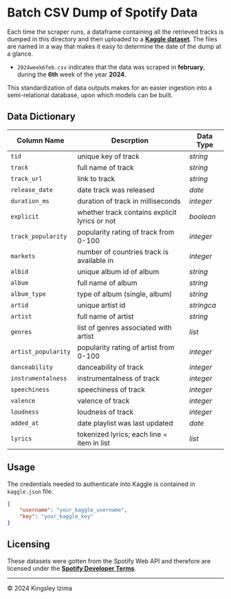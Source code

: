 # Batch CSV Dump of Spotify Data

Each time the scraper runs, a dataframe containing all the retrieved tracks is dumped in this directory and then uploaded to a **[Kaggle dataset](https://www.kaggle.com/datasets/kemdudebobo/nigerian-spotify-music)**. The files are named in a way that makes it easy to determine the date of the dump at a glance.

+ `2024week6feb.csv` indicates that the data was scraped in **february**, during the **6th** week of the year **2024**.

This standardization of data outputs makes for an easier ingestion into a semi-relational database, upon which models can be built.

## Data Dictionary

| **Column Name** | **Descrption** | **Data Type** |
|------------|-----------|--------------|
| `tid` | unique key of track | *string* |
| `track` | full name of track | *string* |
| `track_url` | link to track | *string* |
| `release_date` | date track was released | *date* |
| `duration_ms` | duration of track in milliseconds | *integer* |
| `explicit` | whether track contains explicit lyrics or not | *boolean* |
| `track_popularity` | popularity rating of track from 0-100 | *integer* |
| `markets` | number of countries track is available in | *integer* |
| `albid` | unique album id of album | *string* |
| `album` | full name of album | *string* |
| `album_type` | type of album (single, album) | *string* |
| `artid` | unique artist id | *stringca* |
| `artist` | full name of artist | *string* |
| `genres` | list of genres associated with artist | *list* |
| `artist_popularity` | popularity rating of artist from 0-100 | *integer* |
| `danceability` | danceability of track| *integer* |
| `instrumentalness` | instrumentalness of track | *integer* |
| `speechiness` | speechiness of track | *integer* |
| `valence` | valence of track | *integer* |
| `loudness` | loudness of track | *integer* |
| `added_at` | date playlist was last updated | *date* |
| `lyrics` | tokenized lyrics; each line = item in list | *list* |

## Usage

The credentials needed to authenticate into Kaggle is contained in `kaggle.json` file.
```json
{
    "username": "your_kaggle_username",
    "key": "your_kaggle_key"
}
```

## Licensing

These datasets were gotten from the Spotify Web API and therefore are licensed under the **[Spotify Developer Terms](https://developer.spotify.com/terms)**.

---

<p>&copy; 2024 Kingsley Izima</p>
